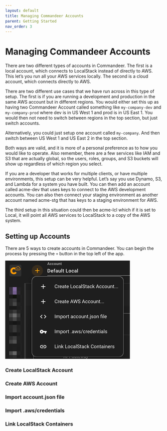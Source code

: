 ```yaml
---
layout: default
title: Managing Commandeer Accounts
parent: Getting Started
nav_order: 3
---
```


# Managing Commandeer Accounts

There are two different types of accounts in Commandeer. The first is a local account, which connects to LocalStack instead of directly to AWS. This let’s you run all your AWS services locally. The second is a cloud account, which connects directly to AWS.

There are two different use cases that we have run across in this type of setup. The first is if you are running a development and production in the same AWS account but in different regions. You would either set this up as having two Commandeer Account called something like `my-company-dev` and `my-company-prod` where dev is in US West 1 and prod is in US East 1. You would then not need to switch between regions in the top section, but just switch accounts.

Alternatively, you could just setup one account called `my-company`. And then switch between US West 1 and US East 2 in the top section. 

Both ways are valid, and it is more of a personal preference as to how you would like to operate. Also remember, there are a few services like IAM and S3 that are actually global, so the users, roles, groups, and S3 buckets will show up regardless of which region you select.

If you are a developer that works for multiple clients, or have multiple environments, this setup can be very helpful. Let’s say you use Dynamo, S3, and Lambda for a system you have built. You can then add an account called acme-dev that uses keys to connect to the AWS development accounts. You can also then connect your staging environment as another account named acme-stg that has keys to a staging environment for AWS.

The third setup in this situation could then be acme-lcl which if it is set to Local, it will point all AWS services to LocalStack to a copy of the AWS system. 

## Setting up Accounts
There are 5 ways to create accounts in Commandeer.  You can begin the process by pressing the `+` button in the top left of the app.

![Commandeer](/assets/images/add-commandeer-account.png)

### Create LocalStack Account



### Create AWS Account


### Import account.json file


### Import .aws/credentials


### Link LocalStack Containers






